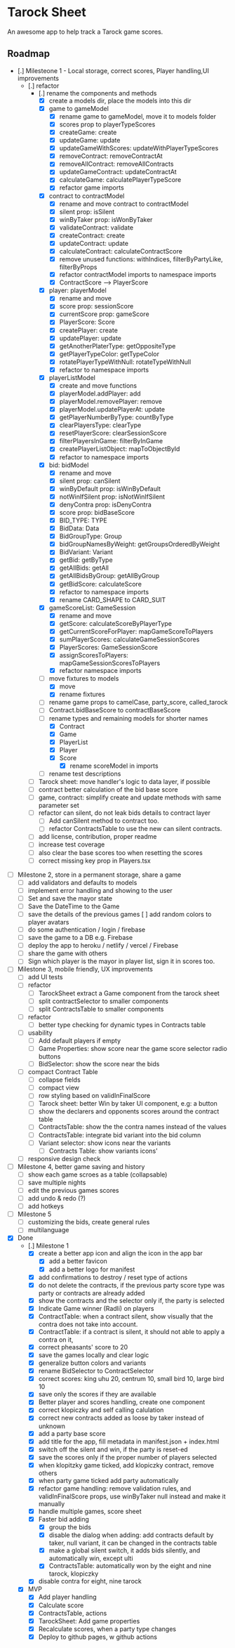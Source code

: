 # Tarock Sheet

An awesome app to help track a Tarock game scores.

## Roadmap

- [.] Milesteone 1 - Local storage, correct scores, Player handling,UI improvements
  - [.] refactor
    - [.] rename the components and methods
      - [x] create a models dir, place the models into this dir
      - [x] game to gameModel
        - [x] rename game to gameModel, move it to models folder
        - [x] scores prop to playerTypeScores
        - [x] createGame: create
        - [x] updateGame: update
        - [x] updateGameWithScores: updateWithPlayerTypeScores
        - [x] removeContract: removeContractAt
        - [x] removeAllContract: removeAllContracts
        - [x] updateGameContract: updateContractAt
        - [x] calculateGame: calculatePlayerTypeScore
        - [x] refactor game imports
      - [x] contract to contractModel
        - [x] rename and move contract to contractModel
        - [x] silent prop: isSilent
        - [x] winByTaker prop: isWonByTaker
        - [x] validateContract: validate
        - [x] createContract: create
        - [x] updateContract: update
        - [x] calculateContract: calculateContractScore
        - [x] remove unused functions: withIndices, filterByPartyLike, filterByProps
        - [x] refactor contractModel imports to namespace imports
        - [x] ContractScore --> PlayerScore
      - [x] player: playerModel
        - [x] rename and move
        - [x] score prop: sessionScore
        - [x] currentScore prop: gameScore
        - [x] PlayerScore: Score
        - [x] createPlayer: create
        - [x] updatePlayer: update
        - [x] getAnotherPlaterType: getOppositeType
        - [x] getPlayerTypeColor: getTypeColor
        - [x] rotatePlayerTypeWithNull: rotateTypeWithNull
        - [x] refactor to namespace imports
      - [x] playerListModel
        - [x] create and move functions
        - [x] playerModel.addPlayer: add
        - [x] playerModel.removePlayer: remove
        - [x] playerModel.updatePlayerAt: update
        - [x] getPlayerNumberByType: countByType
        - [x] clearPlayersType: clearType
        - [x] resetPlayerScore: clearSessionScore
        - [x] filterPlayersInGame: filterByInGame
        - [x] createPlayerListObject: mapToObjectById
        - [x] refactor to namespace imports
      - [x] bid: bidModel
        - [x] rename and move
        - [x] silent prop: canSilent
        - [x] winByDefault prop: isWinByDefault
        - [x] notWinIfSilent prop: isNotWinIfSilent
        - [x] denyContra prop: isDenyContra
        - [x] score prop: bidBaseScore
        - [x] BID_TYPE: TYPE
        - [x] BidData: Data
        - [x] BidGroupType: Group
        - [x] bidGroupNamesByWeight: getGroupsOrderedByWeight
        - [x] BidVariant: Variant
        - [x] getBid: getByType
        - [x] getAllBids: getAll
        - [x] getAllBidsByGroup: getAllByGroup
        - [x] getBidScore: calculateScore
        - [x] refactor to namespace imports
        - [x] rename CARD_SHAPE to CARD_SUIT
      - [x] gameScoreList: GameSession
        - [x] rename and move
        - [x] getScore: calculateScoreByPlayerType
        - [x] getCurrentScoreForPlayer: mapGameScoreToPlayers
        - [x] sumPlayerScores: calculateGameSessionScores
        - [x] PlayerScores: GameSessionScore
        - [x] assignScoresToPlayers: mapGameSessionScoresToPlayers
        - [x] refactor namespace imports
      - [ ] move fixtures to models
        - [x] move
        - [x] rename fixtures
      - [ ] rename game props to camelCase, party_score, called_tarock
      - [ ] Contract.bidBaseScore to contractBaseScore
      - [ ] rename types and remaining models for shorter names
        - [x] Contract
        - [x] Game
        - [x] PlayerList
        - [x] Player
        - [x] Score
          - [x] rename scoreModel in imports
      - [ ] rename test descriptions
    - [ ] Tarock sheet: move handler's logic to data layer, if possible
    - [ ] contract better calculation of the bid base score
    - [ ] game, contract: simplify create and update methods with same parameter set
    - [ ] refactor can silent, do not leak bids details to contract layer
      - [ ] Add canSilent method to contract too.
      - [ ] refactor ContractsTable to use the new can silent contracts.      
    - [ ] add license, contribution, proper readme
    - [ ] increase test coverage
    - [ ] also clear the base scores too when resetting the scores
    - [ ] correct missing key prop in Players.tsx
- [ ] Milestone 2, store in a permanent storage, share a game
  - [ ] add validators and defaults to models
  - [ ] implement error handling and showing to the user
  - [ ] Set and save the mayor state
  - [ ] Save the DateTime to the Game
  - [ ] save the details of the previous games
    [ ] add random colors to player avatars
  - [ ] do some authentication / login / firebase
  - [ ] save the game to a DB e.g. Firebase
  - [ ] deploy the app to heroku / netlify / vercel / Firebase
  - [ ] share the game with others
  - [ ] Sign which player is the mayor in player list, sign it in scores too.
- [ ] Milestone 3, mobile friendly, UX improvements
  - [ ] add UI tests
  - [ ] refactor
    - [ ] TarockSheet extract a Game component from the tarock sheet
    - [ ] split contractSelector to smaller components
    - [ ] split ContractsTable to smaller components
  - [ ] refactor
    - [ ] better type checking for dynamic types in Contracts table
  - [ ] usability
    - [ ] Add default players if empty
    - [ ] Game Properties: show score near the game score selector radio buttons
    - [ ] BidSelector: show the score near the bids

  - [ ] compact Contract Table
    - [ ] collapse fields
    - [ ] compact view
    - [ ] row styling based on validInFinalScore
    - [ ] Tarock sheet: better Win by taker UI component, e.g: a button
    - [ ] show the declarers and opponents scores around the contract table
    - [ ] ContractsTable: show the the contra names instead of the values
    - [ ] ContractsTable: integrate bid variant into the bid column
    - [ ] Variant selector: show icons near the variants
      - [ ] Contracts Table: show variants icons'
  - [ ] responsive design check

- [ ] Milestone 4, better game saving and history
  - [ ] show each game scroes as a table (collapsable)
  - [ ] save multiple nights
  - [ ] edit the previous games scores
  - [ ] add undo & redo (?)
  - [ ] add hotkeys
- [ ] Milestone 5
  - [ ] customizing the bids, create general rules
  - [ ] multilanguage
- [x] Done
  - [.] Milestone 1
    - [x] create a better app icon and align the icon in the app bar
      - [x] add a better favicon
      - [x] add a better logo for manifest
    - [x] add confirmations to destroy / reset type of actions
    - [x] do not delete the contracts, if the previous party score type was party or contracts are already added
    - [x] show the contracts and the selector only if, the party is selected
    - [x] Indicate Game winner (Radli) on players
    - [x] ContractTable: when a contract silent, show visually that the contra does not take into account.
    - [x] ContractTable: if a contract is silent, it should not able to apply a contra on it,
    - [x] correct pheasants' score to 20
    - [x] save the games locally and clear logic
    - [x] generalize button colors and variants
    - [x] rename BidSelector to ContractSelector
    - [x] correct scores: king uhu 20, centrum 10, small bird 10, large bird 10
    - [x] save only the scores if they are available
    - [x] Better player and scores handling, create one component
    - [x] correct klopiczky and self calling calulation
    - [x] correct new contracts added as loose by taker instead of unknown
    - [x] add a party base score
    - [x] add title for the app, fill metadata in manifest.json + index.html
    - [x] switch off the silent and win, if the party is reset-ed
    - [x] save the scores only if the proper number of players selected
    - [x] when klopitzky game ticked, add klopiczky contract, remove others
    - [x] when party game ticked add party automatically 
    - [x] refactor game handling: remove validation rules, and validInFinalScore props, use winByTaker null instead and make it manually
    - [x] handle multiple games, score sheet
    - [x] Faster bid adding
      - [x] group the bids
      - [x] disable the dialog when adding: add contracts default by taker, null variant, it can be changed in the contracts table
      - [x] make a global silent switch, it adds bids silently, and automatically win, except ulti
      - [x] ContractsTable: automatically won by the eight and nine tarock, klopiczky
    - [x] disable contra for eight, nine tarock
  - [x] MVP
    - [x] Add player handling
    - [x] Calculate score
    - [x] ContractsTable, actions
    - [x] TarockSheet: Add game properties
    - [x] Recalculate scores, when a party type changes
    - [x] Deploy to github pages, w github actions
